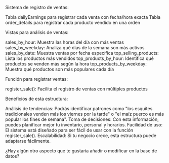 Sistema de registro de ventas:

Tabla dailyEarnings para registrar cada venta con fecha/hora exacta
Tabla order_details para registrar cada producto vendido en una orden


Vistas para análisis de ventas:

sales_by_hour: Muestra las horas del día con más ventas
sales_by_weekday: Analiza qué días de la semana son más activos
sales_by_date: Muestra ventas por fecha específica
top_selling_products: Lista los productos más vendidos
top_products_by_hour: Identifica qué productos se venden más según la hora
top_products_by_weekday: Muestra qué productos son más populares cada día


Función para registrar ventas:

register_sale(): Facilita el registro de ventas con múltiples productos

Beneficios de esta estructura:

Análisis de tendencias: Podrás identificar patrones como "los esquites tradicionales venden más los viernes por la tarde" o "el maíz puerco es más popular los fines de semana".
Toma de decisiones: Con esta información, puedes planificar mejor tu inventario, personal y horarios.
Facilidad de uso: El sistema está diseñado para ser fácil de usar con la función register_sale().
Escalabilidad: Si tu negocio crece, esta estructura puede adaptarse fácilmente.

¿Hay algún otro aspecto que te gustaría añadir o modificar en la base de datos?
